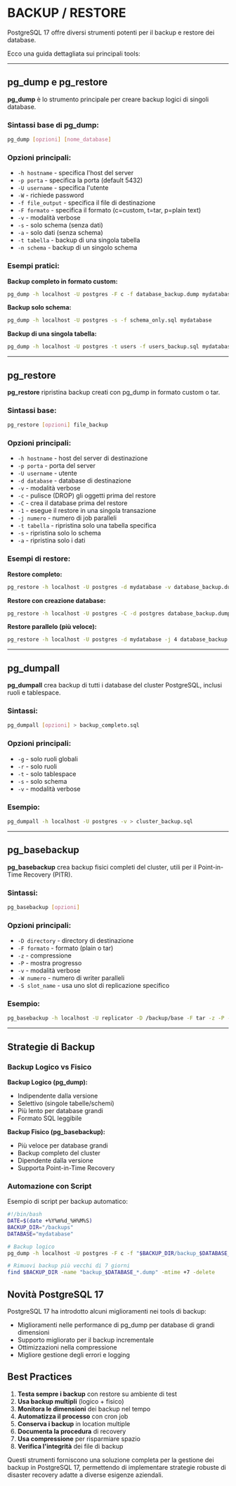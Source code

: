 # BACKUP / RESTORE

PostgreSQL 17 offre diversi strumenti potenti per il backup e restore dei database. 

Ecco una guida dettagliata sui principali tools:

---

## pg_dump e pg_restore

**pg_dump** è lo strumento principale per creare backup logici di singoli database.

### Sintassi base di pg_dump:
```bash
pg_dump [opzioni] [nome_database]
```

### Opzioni principali:
- `-h hostname` - specifica l'host del server
- `-p porta` - specifica la porta (default 5432)
- `-U username` - specifica l'utente
- `-W` - richiede password
- `-f file_output` - specifica il file di destinazione
- `-F formato` - specifica il formato (c=custom, t=tar, p=plain text)
- `-v` - modalità verbose
- `-s` - solo schema (senza dati)
- `-a` - solo dati (senza schema)
- `-t tabella` - backup di una singola tabella
- `-n schema` - backup di un singolo schema

### Esempi pratici:

**Backup completo in formato custom:**
```bash
pg_dump -h localhost -U postgres -F c -f database_backup.dump mydatabase
```

**Backup solo schema:**
```bash
pg_dump -h localhost -U postgres -s -f schema_only.sql mydatabase
```

**Backup di una singola tabella:**
```bash
pg_dump -h localhost -U postgres -t users -f users_backup.sql mydatabase
```

---

## pg_restore

**pg_restore** ripristina backup creati con pg_dump in formato custom o tar.

### Sintassi base:
```bash
pg_restore [opzioni] file_backup
```

### Opzioni principali:
- `-h hostname` - host del server di destinazione
- `-p porta` - porta del server
- `-U username` - utente
- `-d database` - database di destinazione
- `-v` - modalità verbose
- `-c` - pulisce (DROP) gli oggetti prima del restore
- `-C` - crea il database prima del restore
- `-1` - esegue il restore in una singola transazione
- `-j numero` - numero di job paralleli
- `-t tabella` - ripristina solo una tabella specifica
- `-s` - ripristina solo lo schema
- `-a` - ripristina solo i dati

### Esempi di restore:

**Restore completo:**
```bash
pg_restore -h localhost -U postgres -d mydatabase -v database_backup.dump
```

**Restore con creazione database:**
```bash
pg_restore -h localhost -U postgres -C -d postgres database_backup.dump
```

**Restore parallelo (più veloce):**
```bash
pg_restore -h localhost -U postgres -d mydatabase -j 4 database_backup.dump
```

---

## pg_dumpall

**pg_dumpall** crea backup di tutti i database del cluster PostgreSQL, inclusi ruoli e tablespace.

### Sintassi:
```bash
pg_dumpall [opzioni] > backup_completo.sql
```

### Opzioni principali:
- `-g` - solo ruoli globali
- `-r` - solo ruoli
- `-t` - solo tablespace
- `-s` - solo schema
- `-v` - modalità verbose

### Esempio:
```bash
pg_dumpall -h localhost -U postgres -v > cluster_backup.sql
```

---

## pg_basebackup

**pg_basebackup** crea backup fisici completi del cluster, utili per il Point-in-Time Recovery (PITR).

### Sintassi:
```bash
pg_basebackup [opzioni]
```

### Opzioni principali:
- `-D directory` - directory di destinazione
- `-F formato` - formato (plain o tar)
- `-z` - compressione
- `-P` - mostra progresso
- `-v` - modalità verbose
- `-W numero` - numero di writer paralleli
- `-S slot_name` - usa uno slot di replicazione specifico

### Esempio:
```bash
pg_basebackup -h localhost -U replicator -D /backup/base -F tar -z -P -v
```

---

## Strategie di Backup

### Backup Logico vs Fisico

**Backup Logico (pg_dump):**
- Indipendente dalla versione
- Selettivo (singole tabelle/schemi)
- Più lento per database grandi
- Formato SQL leggibile

**Backup Fisico (pg_basebackup):**
- Più veloce per database grandi
- Backup completo del cluster
- Dipendente dalla versione
- Supporta Point-in-Time Recovery

### Automazione con Script

Esempio di script per backup automatico:

```bash
#!/bin/bash
DATE=$(date +%Y%m%d_%H%M%S)
BACKUP_DIR="/backups"
DATABASE="mydatabase"

# Backup logico
pg_dump -h localhost -U postgres -F c -f "$BACKUP_DIR/backup_$DATABASE_$DATE.dump" $DATABASE

# Rimuovi backup più vecchi di 7 giorni
find $BACKUP_DIR -name "backup_$DATABASE_*.dump" -mtime +7 -delete
```

## Novità PostgreSQL 17

PostgreSQL 17 ha introdotto alcuni miglioramenti nei tools di backup:

- Miglioramenti nelle performance di pg_dump per database di grandi dimensioni
- Supporto migliorato per il backup incrementale
- Ottimizzazioni nella compressione
- Migliore gestione degli errori e logging

## Best Practices

1. **Testa sempre i backup** con restore su ambiente di test
2. **Usa backup multipli** (logico + fisico)
3. **Monitora le dimensioni** dei backup nel tempo
4. **Automatizza il processo** con cron job
5. **Conserva i backup** in location multiple
6. **Documenta la procedura** di recovery
7. **Usa compressione** per risparmiare spazio
8. **Verifica l'integrità** dei file di backup

Questi strumenti forniscono una soluzione completa per la gestione dei backup in PostgreSQL 17, permettendo di implementare strategie robuste di disaster recovery adatte a diverse esigenze aziendali.